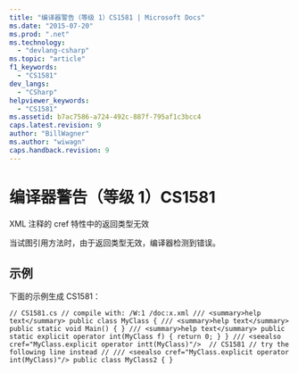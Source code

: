 ```yaml
---
title: "编译器警告（等级 1）CS1581 | Microsoft Docs"
ms.date: "2015-07-20"
ms.prod: ".net"
ms.technology: 
  - "devlang-csharp"
ms.topic: "article"
f1_keywords: 
  - "CS1581"
dev_langs: 
  - "CSharp"
helpviewer_keywords: 
  - "CS1581"
ms.assetid: b7ac7586-a724-492c-887f-795af1c3bcc4
caps.latest.revision: 9
author: "BillWagner"
ms.author: "wiwagn"
caps.handback.revision: 9
---
```

# 编译器警告（等级 1）CS1581
XML 注释的 cref 特性中的返回类型无效  
  
 当试图引用方法时，由于返回类型无效，编译器检测到错误。  
  
## 示例  
 下面的示例生成 CS1581：  
  
```  
// CS1581.cs // compile with: /W:1 /doc:x.xml /// <summary>help text</summary> public class MyClass { /// <summary>help text</summary> public static void Main() { } /// <summary>help text</summary> public static explicit operator int(MyClass f) { return 0; } } /// <seealso cref="MyClass.explicit operator intt(MyClass)"/>  // CS1581 // try the following line instead // /// <seealso cref="MyClass.explicit operator int(MyClass)"/> public class MyClass2 { }  
```